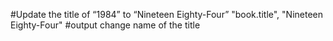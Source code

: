 #Update the title of “1984” to “Nineteen Eighty-Four”
"book.title", "Nineteen Eighty-Four" #output change name of the title